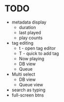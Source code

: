 TODO
====

- metadata display
  - duration
  - last played
  - play counts
- tag editing
  - t - open tag editor
  - T - quick to add tag
  - Now playing
  - DB view
  - Queue
- Multi select
  - DB view
  - Queue view
- search as typing
- full-screen btns
